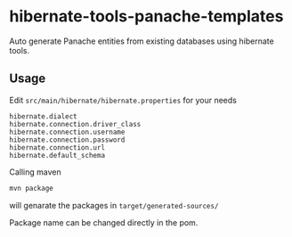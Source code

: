 # hibernate-tools-panache-templates

Auto generate Panache entities from existing databases using hibernate tools.

## Usage

Edit `src/main/hibernate/hibernate.properties` for your needs

```
hibernate.dialect 
hibernate.connection.driver_class 
hibernate.connection.username 
hibernate.connection.password 
hibernate.connection.url 
hibernate.default_schema   
```

Calling maven 

```bash
mvn package
```

will genarate the packages in `target/generated-sources/`

Package name can be changed directly in the pom.
